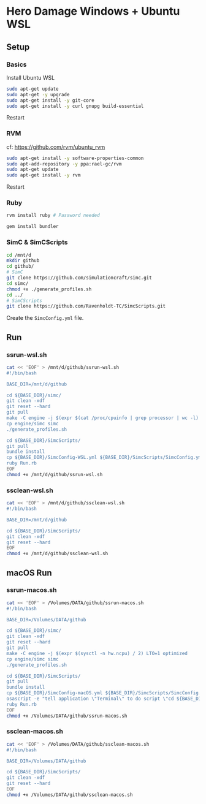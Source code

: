 # Hero Damage Windows + Ubuntu WSL

## Setup

### Basics

Install Ubuntu WSL
```bash
sudo apt-get update
sudo apt-get -y upgrade
sudo apt-get install -y git-core
sudo apt-get install -y curl gnupg build-essential
```

Restart

### RVM
cf: https://github.com/rvm/ubuntu_rvm
```bash
sudo apt-get install -y software-properties-common
sudo apt-add-repository -y ppa:rael-gc/rvm
sudo apt-get update
sudo apt-get install -y rvm
```

Restart

### Ruby
```bash
rvm install ruby # Password needed

gem install bundler
```

### SimC & SimCScripts
```bash
cd /mnt/d
mkdir github
cd github/
# SimC
git clone https://github.com/simulationcraft/simc.git
cd simc/
chmod +x ./generate_profiles.sh
cd ../
# SimCScripts
git clone https://github.com/Ravenholdt-TC/SimcScripts.git
```

Create the `SimcConfig.yml` file.

## Run

### ssrun-wsl.sh
```bash
cat << 'EOF' > /mnt/d/github/ssrun-wsl.sh
#!/bin/bash

BASE_DIR=/mnt/d/github

cd ${BASE_DIR}/simc/
git clean -xdf
git reset --hard
git pull
make -C engine -j $(expr $(cat /proc/cpuinfo | grep processor | wc -l) / 2) LTO=1 optimized
cp engine/simc simc
./generate_profiles.sh

cd ${BASE_DIR}/SimcScripts/
git pull
bundle install
cp ${BASE_DIR}/SimcConfig-WSL.yml ${BASE_DIR}/SimcScripts/SimcConfig.yml
ruby Run.rb
EOF
chmod +x /mnt/d/github/ssrun-wsl.sh
```

### ssclean-wsl.sh
```bash
cat << 'EOF' > /mnt/d/github/ssclean-wsl.sh
#!/bin/bash

BASE_DIR=/mnt/d/github

cd ${BASE_DIR}/SimcScripts/
git clean -xdf
git reset --hard
EOF
chmod +x /mnt/d/github/ssclean-wsl.sh
```

## macOS Run

### ssrun-macos.sh
```bash
cat << 'EOF' > /Volumes/DATA/github/ssrun-macos.sh
#!/bin/bash

BASE_DIR=/Volumes/DATA/github

cd ${BASE_DIR}/simc/
git clean -xdf
git reset --hard
git pull
make -C engine -j $(expr $(sysctl -n hw.ncpu) / 2) LTO=1 optimized
cp engine/simc simc
./generate_profiles.sh

cd ${BASE_DIR}/SimcScripts/
git pull
bundle install
cp ${BASE_DIR}/SimcConfig-macOS.yml ${BASE_DIR}/SimcScripts/SimcConfig.yml
osascript -e "tell application \"Terminal\" to do script \"cd ${BASE_DIR}/SimcScripts && ruby Run.rb -r\""
ruby Run.rb
EOF
chmod +x /Volumes/DATA/github/ssrun-macos.sh
```

### ssclean-macos.sh
```bash
cat << 'EOF' > /Volumes/DATA/github/ssclean-macos.sh
#!/bin/bash

BASE_DIR=/Volumes/DATA/github

cd ${BASE_DIR}/SimcScripts/
git clean -xdf
git reset --hard
EOF
chmod +x /Volumes/DATA/github/ssclean-macos.sh
```

